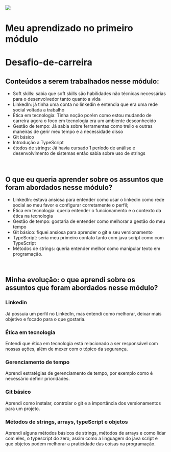 ![](https://i.imgur.com/xG74tOh.png)

# Meu aprendizado no primeiro módulo

# Desafio-de-carreira
</head>
<body>
   <p>
      <h2>Conteúdos a serem trabalhados nesse módulo:</h2>
   </p>

   <ul>
        <li>Soft skills: sabia que soft skills são habilidades não técnicas necessárias para o desenvolvedor tanto quanto a vida</li>
        <li>LinkedIn: já tinha uma conta no linkedin e entendia que era uma rede social voltada a trabalho</li>
        <li>Ética em tecnologia: Tinha noção porém como estou mudando de carreira agora o foco em tecnologia era um ambiente desconhecido</li>
        <li>Gestão de tempo: Já sabia sobre ferramentas como trello e outras maneiras de gerir meu tempo e a necessidade disso</li>
        <li>Git básico</li>
        <li>Introdução a TypeScript</li>
        <li>étodos de strings: Já havia cursado 1 período de análise e desenvolvimento de sistemas então sabia sobre uso de strings</li>
    </ul>
<br>

   <p>
      <h2>O que eu queria aprender sobre os assuntos que foram abordados nesse módulo?</h2>
   </p>

   <ul>
      <li>LinkedIn: estava ansiosa para entender como usar o linkedin como rede social ao meu favor e configurar corretamente o perfil;        </li>
      <li>Ética em tecnologia: queria entender o funcionamento e o contexto da ética na tecnologia</li>
      <li>Gestão de tempo: gostaria de entender como melhorar a gestão do meu tempo</li>
      <li>Git básico: fiquei ansiosa para aprender o git e seu versionamento</li>
      <li>TypeScript: seria meu primeiro contato tanto com java script como com TypeScript
      <li>Métodos de strings: queria entender melhor como manipular texto em programação.
   </ul>
  <br>
   
       
   <p>
      <h2>Minha evolução: o que aprendi sobre os assuntos que foram abordados nesse módulo?</h2>
   </p>
      <h3>Linkedin</h3>
      Já possuia um perfil no LinkedIn, mas entendi como melhorar, deixar mais objetivo e focado para o que gostaria.
      <br>
      <h3>Ética em tecnologia</h3>
      Entendi que ética em tecnologia está relacionado a ser responsável com nossas ações, além de mexer com o tópico da segurança.
      <br>
      <h3>Gerenciamento de tempo</h3>
      Aprendi estratégias de gerenciamento de tempo, por exemplo como é necessário definir prioridades.
      <br>
      <h3>Git básico</h3>
      Aprendi como instalar, controlar o git e a importância dos versionamentos para um projeto.
      <br>
      <h3>Métodos de strings, arrays, typeScript e objetos</h3>
      Aprendi alguns métodos básicos de strings, métodos de arrays e como lidar com eles, o typescript do zero, assim como a linguagem do java script e que objetos podem melhorar a praticidade das coisas na programação.
</body>
